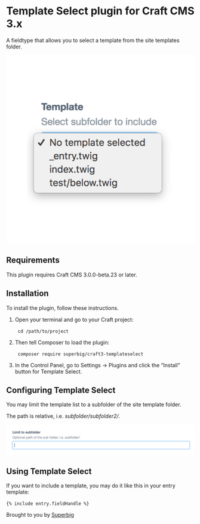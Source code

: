 # Template Select plugin for Craft CMS 3.x

A fieldtype that allows you to select a template from the site templates folder.

![Screenshot](resources/img/field-screenshot@2x.png)

## Requirements

This plugin requires Craft CMS 3.0.0-beta.23 or later.

## Installation

To install the plugin, follow these instructions.

1. Open your terminal and go to your Craft project:

        cd /path/to/project

2. Then tell Composer to load the plugin:

        composer require superbig/craft3-templateselect

3. In the Control Panel, go to Settings → Plugins and click the “Install” button for Template Select.

## Configuring Template Select

You may limit the template list to a subfolder of the site template folder.

The path is relative, i.e. _subfolder/subfolder2/_.

![Subfolder](resources/img/field-config@2x.png)

## Using Template Select

If you want to include a template, you may do it like this in your entry template:

```twig
{% include entry.fieldHandle %}
```

Brought to you by [Superbig](https://superbig.co)
